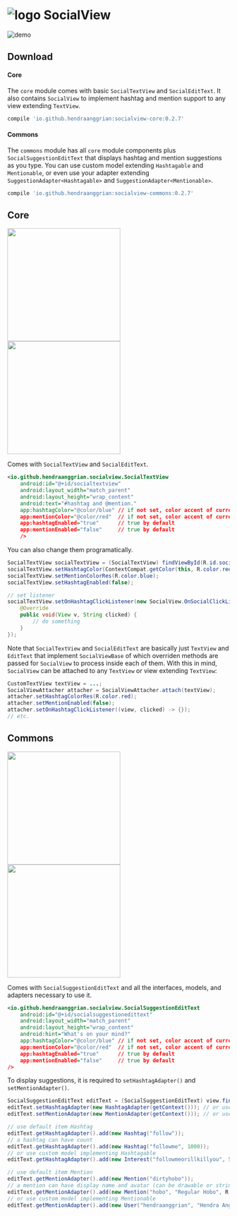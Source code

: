 ![logo](/art/logo.png) SocialView
=================================

![demo](/art/demo.gif)

Download
--------

#### Core

The `core` module comes with basic `SocialTextView` and `SocialEditText`.
It also contains `SocialView` to implement hashtag and mention support to any view extending `TextView`.

```gradle
compile 'io.github.hendraanggrian:socialview-core:0.2.7'
```

#### Commons

The `commons` module has all `core` module components plus `SocialSuggestionEditText` that displays hashtag and mention suggestions as you type.
You can use custom model extending `Hashtagable` and `Mentionable`, or even use your adapter extending `SuggestionAdapter<Hashtagable>` and `SuggestionAdapter<Mentionable>`.

```gradle
compile 'io.github.hendraanggrian:socialview-commons:0.2.7'
```

Core
----

<img src="/art/ss_core1.png" width="256">
<img src="/art/ss_core2.png" width="256">

Comes with `SocialTextView` and `SocialEditText`.

```xml
<io.github.hendraanggrian.socialview.SocialTextView
    android:id="@+id/socialtextview"
    android:layout_width="match_parent"
    android:layout_height="wrap_content"
    android:text="#hashtag and @mention."
    app:hashtagColor="@color/blue" // if not set, color accent of current app theme is used
    app:mentionColor="@color/red"  // if not set, color accent of current app theme is used
    app:hashtagEnabled="true"      // true by default
    app:mentionEnabled="false"     // true by default
    />
```

You can also change them programatically.

```java
SocialTextView socialTextView = (SocialTextView) findViewById(R.id.socialtextview);
socialTextView.setHashtagColor(ContextCompat.getColor(this, R.color.red));
socialTextView.setMentionColorRes(R.color.blue);
socialTextView.setHashtagEnabled(false);

// set listener
socialTextView.setOnHashtagClickListener(new SocialView.OnSocialClickListener() {
    @Override
    public void(View v, String clicked) {
        // do something
    }
});
```

Note that `SocialTextView` and `SocialEditText` are basically just `TextView` and `EditText` that implement `SocialViewBase` of which overriden methods are passed for `SocialView` to process inside each of them. With this in mind, `SocialView` can be attached to any `TextView` or view extending `TextView`:

```java
CustomTextView textView = ...;
SocialViewAttacher attacher = SocialViewAttacher.attach(textView);
attacher.setHashtagColorRes(R.color.red);
attacher.setMentionEnabled(false);
attacher.setOnHashtagClickListener((view, clicked) -> {});
// etc.
```

Commons
-------

<img src="/art/ss_commons1.png" width="256">
<img src="/art/ss_commons2.png" width="256">

Comes with `SocialSuggestionEditText` and all the interfaces, models, and adapters necessary to use it.

```xml
<io.github.hendraanggrian.socialview.SocialSuggestionEditText
    android:id="@+id/socialsuggestionedittext"
    android:layout_width="match_parent"
    android:layout_height="wrap_content"
    android:hint="What's on your mind?"
    app:hashtagColor="@color/blue" // if not set, color accent of current app theme is used
    app:mentionColor="@color/red"  // if not set, color accent of current app theme is used
    app:hashtagEnabled="true"      // true by default
    app:mentionEnabled="false"     // true by default
/>
```

To display suggestions, it is required to `setHashtagAdapter()` and `setMentionAdapter()`.

```java
SocialSuggestionEditText editText = (SocialSuggestionEditText) view.findViewById(R.id.socialsuggestionedittext);
editText.setHashtagAdapter(new HashtagAdapter(getContext())); // or use custom adapter extending SuggestionAdapter<Hashtagable>
editText.setMentionAdapter(new MentionAdapter(getContext())); // or use custom adapter extending SuggestionAdapter<Mentionable>

// use default item Hashtag
editText.getHashtagAdapter().add(new Hashtag("follow"));
// a hashtag can have count
editText.getHashtagAdapter().add(new Hashtag("followme", 1000));
// or use custom model implementing Hashtagable
editText.getHashtagAdapter().add(new Interest("followmeorillkillyou", 500));

// use default item Mention
editText.getMentionAdapter().add(new Mention("dirtyhobo"));
// a mention can have display name and avatar (can be drawable or string url)
editText.getMentionAdapter().add(new Mention("hobo", "Regular Hobo", R.mipmap.ic_launcher));
// or use custom model implementing Mentionable
editText.getMentionAdapter().add(new User("hendraanggrian", "Hendra Anggrian", "https://avatars0.githubusercontent.com/u/11507430?v=3&s=460"));
```
